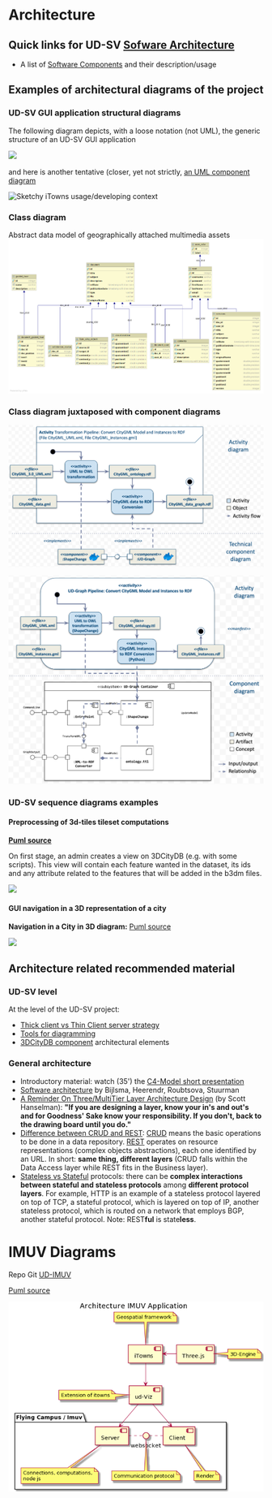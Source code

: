 # Architecture<a name="top"></a>

## Quick links for UD-SV [Sofware Architecture](https://en.wikipedia.org/wiki/Software_architecture)
 * A list of [Software Components](https://github.com/VCityTeam/UD-SV/tree/master/SoftwareComponents) and their description/usage

## Examples of architectural diagrams of the project

### UD-SV GUI application structural diagrams

The following diagram depicts, with a loose notation (not UML), the generic structure of an UD-SV GUI application

![](Diagrams/SoftwareArchitecture.png)

and here is another tentative (closer, yet not strictly, [an UML component diagram](https://www.uml-diagrams.org/component-diagrams.html)

![Sketchy iTowns usage/developing  context](Diagrams/OslandiaiTown2Context.png)

### Class diagram

Abstract data model of geographically attached multimedia assets
![](https://raw.githubusercontent.com/VCityTeam/Spatial-Multimedia-DB/master/doc/img/diagram_api.png)

### Class diagram juxtaposed with component diagrams


![](Pictures/2022_01_28_-_Activity_with_Component_technical_diagram.png)

![](Pictures/2022_01_28_-_Activity_with_Component_diagram.png)

### UD-SV sequence diagrams examples

#### Preprocessing of 3d-tiles tileset computations

**[Puml source](Diagrams/ApplicationSetup.puml)**

On first stage, an admin creates a view on 3DCityDB (e.g. with some scripts). This view will contain each
feature wanted in the dataset, its ids and any attribute related to the features that will be added in the b3dm files.

![](Diagrams/ApplicationSetup.png)

#### GUI navigation in a 3D representation of a city

**Navigation in a City in 3D diagram:** [Puml source](Diagrams/3DNavigation.puml)

![](Diagrams/3DNavigation.png)

## Architecture related recommended material

### UD-SV level

At the level of the UD-SV project:
 * [Thick client vs Thin Client server strategy](./ThickVsThinClientStrategy.md)
 * [Tools for diagramming](/Tools/ToolForDiagramming.md)
 * [3DCityDB component](3DCityDB.md) architectural elements

### General architecture
 * Introductory material: watch (35') the [C4-Model short presentation](https://c4model.com/)
 * [Software architecture](http://ftacademy.org/sites/ftacademy.org/files/materials/fta-m11-soft_arch-pre.pdf) by Bijlsma, Heerendr, Roubtsova, Stuurman
 * [A Reminder On Three/MultiTier Layer Architecture Design](https://www.hanselman.com/blog/AReminderOnThreeMultiTierLayerArchitectureDesignBroughtToYouByMyLateNightFrustrations.aspx) (by Scott Hanselman): **"If you are designing a layer, know your in's and out's and for Goodness' Sake know your responsibility.  If you don't, back to the drawing board until you do."**
 * [Difference between CRUD and REST](https://softwareengineering.stackexchange.com/questions/120716/difference-between-rest-and-crud): [CRUD](https://en.wikipedia.org/wiki/Create,_read,_update_and_delete) means the basic operations to be done in a data repository. [REST](https://en.wikipedia.org/wiki/Representational_state_transfer) operates on resource  representations (complex objects abstractions), each one identified by an URL. In short: **same thing, different layers** (CRUD falls within the Data Access layer while REST fits in the Business layer).
 * [Stateless vs Stateful](https://en.wikipedia.org/wiki/Stateless_protocol) protocols: there can be **complex interactions between stateful and stateless protocols** among **different protocol layers**. For example, HTTP is an example of a stateless protocol layered on top of TCP, a stateful protocol, which is layered on top of IP, another stateless protocol, which is routed on a network that employs BGP, another stateful protocol. Note: REST**ful** is state**less**.

 # IMUV Diagrams

Repo Git [UD-IMUV](https://github.com/VCityTeam/UD-Imuv)

[Puml source](./Diagrams/GlobalDiagramIMUV.puml)

![](./Diagrams/GlobalDiagramIMUV.png)
